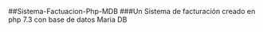 ##Sistema-Factuacion-Php-MDB
###Un Sistema de facturación creado en php 7.3 con base de datos Maria DB
